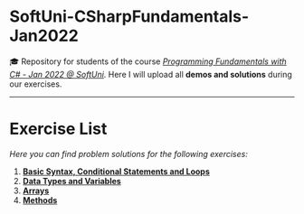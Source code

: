# SoftUni-CSharpFundamentals-Jan2022
🎓 Repository for students of the course [*Programming Fundamentals with C# - Jan 2022 @ SoftUni*](https://softuni.bg/trainings/3606/programming-fundamentals-with-csharp-january-2022). Here I will upload all **demos and solutions** during our exercises.
***
# Exercise List
*Here you can find problem solutions for the following exercises:*
1. [**Basic Syntax, Conditional Statements and Loops**](https://github.com/KrIsKa7a/SoftUni-CSharpFundamentals-Jan2022/tree/main/E01.%20Basic%20Syntax%2C%20Conditional%20Statements%20and%20Loops)
2. [**Data Types and Variables**](https://github.com/KrIsKa7a/SoftUni-CSharpFundamentals-Jan2022/tree/main/E02.%20Data%20Types%20and%20Variables)
3. [**Arrays**](https://github.com/KrIsKa7a/SoftUni-CSharpFundamentals-Jan2022/tree/main/E03.%20Arrays)
4. [**Methods**](https://github.com/KrIsKa7a/SoftUni-CSharpFundamentals-Jan2022/tree/main/E04.%20Methods)
